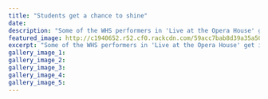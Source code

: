 ```yaml
---
title: "Students get a chance to shine"
date: 
description: "Some of the WHS performers in 'Live at the Opera House' get in the mood for the show. Colin Hedivan and Jeanette Jones complete the picture..."
featured_image: http://c1940652.r52.cf0.rackcdn.com/59acc7bab8d39a35a50005a2/student-photo-WU-Midweek-30-Aug.jpg
excerpt: "Some of the WHS performers in 'Live at the Opera House' get in the mood for the show. Colin Hedivan and Jeanette Jones complete the picture."
gallery_image_1: 
gallery_image_2: 
gallery_image_3: 
gallery_image_4: 
gallery_image_5: 
---
```

